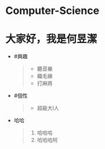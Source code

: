# Computer-Science
大家好，我是何昱潔
======
* #興趣
  >* 聽音樂
  >* 織毛線
  >* 打麻將
* #個性
  >* 超級大I人
* 哈哈
  >1. 哈哈哈
  >2. 哈哈哈阿

